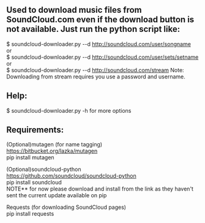 Used to download music files from SoundCloud.com even if the download button is not available.
Just run the python script like:
------------
$ soundcloud-downloader.py --d http://soundcloud.com/user/songname  
or  
$ soundcloud-downloader.py --d http://soundcloud.com/user/sets/setname  
or  
$ soundcloud-downloader.py --d http://soundcloud.com/stream 
Note: 
Downloading from stream requires you use a password and username.

Help:
------------
$ soundcloud-downloader.py -h for more options

Requirements:
------------
(Optional)mutagen (for name tagging)  
https://bitbucket.org/lazka/mutagen  
pip install mutagen  
  
(Optional)soundcloud-python  
https://github.com/soundcloud/soundcloud-python  
pip install soundcloud  
NOTE** for now please download and install from the link as they haven't sent the current update available on pip  
  
Requests (for downloading SoundCloud pages)  
pip install requests  
